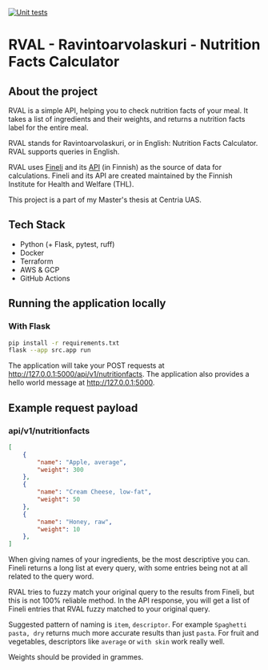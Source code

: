 [![Unit tests](https://github.com/nlindenau/thesis/actions/workflows/run-pytest.yml/badge.svg)](https://github.com/nlindenau/thesis/actions/workflows/run-pytest.yml)

# RVAL - Ravintoarvolaskuri - Nutrition Facts Calculator

## About the project

RVAL is a simple API, helping you to check nutrition facts of your meal. It takes a list of ingredients and their weights, and returns a nutrition facts label for the entire meal. 

RVAL stands for Ravintoarvolaskuri, or in English: Nutrition Facts Calculator. RVAL supports queries in English.

RVAL uses [Fineli](https://fineli.fi/fineli/en/index) and its [API](https://fineli.fi/fineli/fi/avoin-data?) (in Finnish) as the source of data for calculations. Fineli and its API are created maintained by the Finnish Institute for Health and Welfare (THL). 

This project is a part of my Master's thesis at Centria UAS. 

## Tech Stack 

- Python (+ Flask, pytest, ruff)
- Docker
- Terraform
- AWS & GCP 
- GitHub Actions

## Running the application locally

### With Flask 
```sh
pip install -r requirements.txt 
flask --app src.app run
```

The application will take your POST requests at http://127.0.0.1:5000/api/v1/nutritionfacts.
The application also provides a hello world message at http://127.0.0.1:5000.

## Example request payload

### api/v1/nutritionfacts

```json
[
    {
        "name": "Apple, average",
        "weight": 300
    },
    {
        "name": "Cream Cheese, low-fat",
        "weight": 50
    },
    {
        "name": "Honey, raw",
        "weight": 10
    },
]
```

When giving names of your ingredients, be the most descriptive you can. Fineli returns a long list at every query, with some entries being not at all related to the query word.

RVAL tries to fuzzy match your original query to the results from Fineli, but this is not 100% reliable method. In the API response, you will get a list of Fineli entries that RVAL fuzzy matched to your original query.

Suggested pattern of naming is `item`, `descriptor`. For example `Spaghetti pasta, dry` returns much more accurate results than just `pasta`. For fruit and vegetables, descriptors like `average` or `with skin` work really well.

Weights should be provided in grammes.

